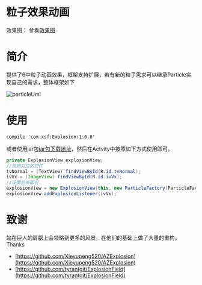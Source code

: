 # 粒子效果动画

效果图：
参看[效果图](https://xsfelvis.github.io/2016/11/28/%E7%B2%92%E5%AD%90%E5%8A%A8%E7%94%BB%E5%AD%A6%E4%B9%A0/)

# 简介
提供了6中粒子动画效果，框架支持扩展，若有新的粒子需求可以继承Particle实现自己的需求，整体框架如下

![particleUml](http://ogopjinry.bkt.clouddn.com/Particle.jpeg)

# 使用

`compile 'com.xsf:Explosion:1.0.0'`

或者使用jar包[jar包下载地址](http://ogopjinry.bkt.clouddn.com/explosion.jar)，然后在Actvity中按照如下方式使用即可。

``` java
private ExplosionView explosionView;
//找到对应的控件
tvNormal = (TextView) findViewById(R.id.tvNormal);
ivVx = (ImageView) findViewById(R.id.ivVx);
//设置监听即可
explosionView = new ExplosionView(this, new ParticleFactory(ParticleFactory.NORMAL));     explosionView.addExplosionListener(tvNormal);
explosionView.addExplosionListener(ivVx);
```

# 致谢
站在巨人的肩膀上会领略到更多的风景。在他们的基础上做了大量的重构。
Thanks 
- [https://github.com/Xieyupeng520/AZExplosion](https://github.com/Xieyupeng520/AZExplosion)
- [https://github.com/tyrantgit/ExplosionField](https://github.com/tyrantgit/ExplosionField)



